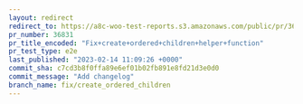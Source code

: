 ```yaml
---
layout: redirect
redirect_to: https://a8c-woo-test-reports.s3.amazonaws.com/public/pr/36831/e2e/index.html
pr_number: 36831
pr_title_encoded: "Fix+create+ordered+children+helper+function"
pr_test_type: e2e
last_published: "2023-02-14 11:09:26 +0000"
commit_sha: c7cd3b8f0ffa89e6ef01b02fb891e8fd21d3e0d0
commit_message: "Add changelog"
branch_name: fix/create_ordered_children
---
```

